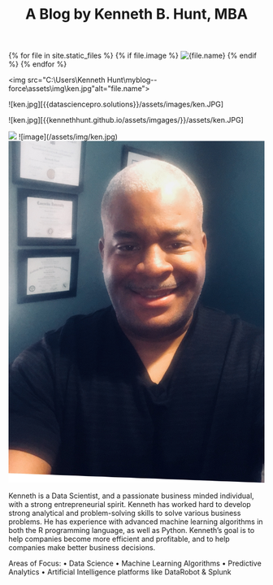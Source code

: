 ﻿---
layout: default
title:  "A Blog by Kenneth B. Hunt, MBA"
image: ken.jpg
---

{% for file in site.static_files %}
  {% if file.image %}
    <img src="{{file.path}}" alt="{file.name}">
  {% endif %}
{% endfor %}

<img src="C:\Users\Kenneth Hunt\myblog--force\assets\img\ken.jpg"alt="file.name">

![ken.jpg][{{datasciencepro.solutions}}/assets/images/ken.JPG]

![ken.jpg][{{kennethhunt.github.io/assets/imgages/}}/assets/ken.JPG]

<img src="{{kennethhunt.github.io}}/assets/img/ken.jpg" class='img-responsive'>
![image](/assets/img/ken.jpg)

<img src="/assets/img/ken.jpg" alt="">

Kenneth is a Data Scientist, and a passionate business minded individual, with a strong entrepreneurial spirit. Kenneth has worked hard to develop strong analytical and problem-solving skills to solve various business problems. He has experience with advanced machine learning algorithms in both the R programming language, as well as Python. 
Kenneth’s goal is to help companies become more efficient and profitable, and to help companies make better business decisions.

Areas of Focus: 
• Data Science
• Machine Learning Algorithms 
• Predictive Analytics
• Artificial Intelligence platforms like DataRobot & Splunk
